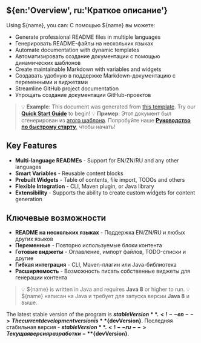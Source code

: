 ## ${en:'Overview', ru:'Краткое описание'}

Using ${name}, you can: <!--en-->
С помощью ${name} вы можете: <!--ru-->

- Generate professional README files in multiple languages <!--en-->
- Генерировать README-файлы на нескольких языках <!--ru-->
- Automate documentation with dynamic templates <!--en-->
- Автоматизировать создание документации с помощью динамических шаблонов <!--ru-->
- Create maintainable Markdown with variables and widgets <!--en-->
- Создавать удобную в поддержке Markdown-документацию с переменными и виджетами <!--ru-->
- Streamline GitHub project documentation <!--en-->
- Упрощать создание документации GitHub-проектов <!--ru-->

> 💡 **Example**: This document was generated from [this template](README.src.md). <!--en-->
> Try our **[Quick Start Guide](#quick-start)** to begin!<!--en-->
> 💡 **Пример**: Этот документ был сгенерирован из [этого шаблона](README.src.md). <!--ru-->
> Попробуйте наше **[Руководство по быстрому старту](#quick-start)**, чтобы начать! <!--ru-->

## Key Features <!--en-->

- **Multi-language READMEs** - Support for EN/ZN/RU and any other languages<!--en-->
- **Smart Variables** - Reusable content blocks<!--en-->
- **Prebuilt Widgets** - Table of contents, file import, TODOs and others<!--en-->
- **Flexible Integration** - CLI, Maven plugin, or Java library <!--en-->
- **Extensibility** - Supports the ability to create custom widgets for content generation <!--en-->

## Ключевые возможности <!--ru-->

- **README на нескольких языках** - Поддержка EN/ZN/RU и любых других языков<!--ru-->
- **Переменные** - Повторно используемые блоки контента<!--ru-->
- **Готовые виджеты** - Оглавление, импорт файлов, TODO-списки и другие<!--ru-->
- **Гибкая интеграция** - CLI, Maven-плагин или Java-библиотека <!--ru-->
- **Расширяемость** - Возможность писать собственные виджеты для генерации контента <!--ru-->

> 💡 ${name} is written in Java and requires **Java 8** or higher to run.<!--en-->
> 💡 ${name} написан на Java и требует для запуска версии **Java 8** и выше.<!--ru-->

The latest stable version of the program is **${stableVersion}**.<!--en-->
The current development version is **${devVersion}**.<!--en-->
Последняя стабильная версия - **${stableVersion}**.<!--ru-->
Текущая версия разработки - **${devVersion}**.<!--ru-->


